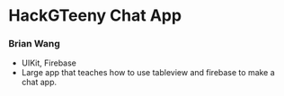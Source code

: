 # HackGTeeny Chat App
### Brian Wang
- UIKit, Firebase
- Large app that teaches how to use tableview and firebase to make a chat app.


